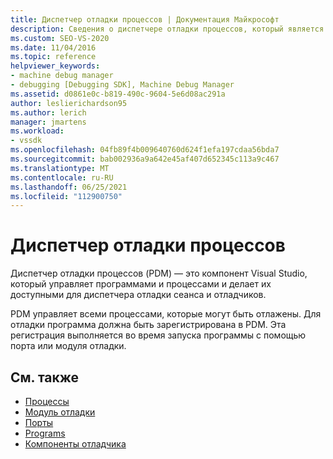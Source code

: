 ```yaml
---
title: Диспетчер отладки процессов | Документация Майкрософт
description: Сведения о диспетчере отладки процессов, который является компонентом Visual Studio, который делает программы доступными для диспетчера отладки сеанса и отладочных модулей.
ms.custom: SEO-VS-2020
ms.date: 11/04/2016
ms.topic: reference
helpviewer_keywords:
- machine debug manager
- debugging [Debugging SDK], Machine Debug Manager
ms.assetid: d0861e0c-b819-490c-9604-5e6d08ac291a
author: leslierichardson95
ms.author: lerich
manager: jmartens
ms.workload:
- vssdk
ms.openlocfilehash: 04fb89f4b009640760d624f1efa197cdaa56bda7
ms.sourcegitcommit: bab002936a9a642e45af407d652345c113a9c467
ms.translationtype: MT
ms.contentlocale: ru-RU
ms.lasthandoff: 06/25/2021
ms.locfileid: "112900750"
---
```

# <a name="process-debug-manager"></a>Диспетчер отладки процессов
Диспетчер отладки процессов (PDM) — это компонент Visual Studio, который управляет программами и процессами и делает их доступными для диспетчера отладки сеанса и отладчиков.

 PDM управляет всеми процессами, которые могут быть отлажены. Для отладки программа должна быть зарегистрирована в PDM. Эта регистрация выполняется во время запуска программы с помощью порта или модуля отладки.

## <a name="see-also"></a>См. также
- [Процессы](../../extensibility/debugger/processes.md)
- [Модуль отладки](../../extensibility/debugger/debug-engine.md)
- [Порты](../../extensibility/debugger/ports.md)
- [Programs](../../extensibility/debugger/programs.md)
- [Компоненты отладчика](../../extensibility/debugger/debugger-components.md)

